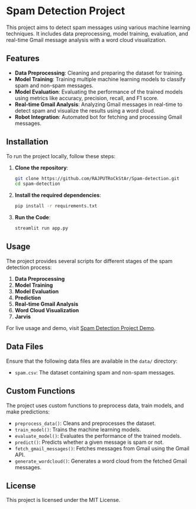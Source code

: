 # Spam Detection Project

This project aims to detect spam messages using various machine learning techniques. It includes data preprocessing, model training, evaluation, and real-time Gmail message analysis with a word cloud visualization.

## Features

- **Data Preprocessing**: Cleaning and preparing the dataset for training.
- **Model Training**: Training multiple machine learning models to classify spam and non-spam messages.
- **Model Evaluation**: Evaluating the performance of the trained models using metrics like accuracy, precision, recall, and F1 score.
- **Real-time Gmail Analysis**: Analyzing Gmail messages in real-time to detect spam and visualize the results using a word cloud.
- **Robot Integration**: Automated bot for fetching and processing Gmail messages.

## Installation

To run the project locally, follow these steps:

1. **Clone the repository**:
    ```bash
    git clone https://github.com/RAJPUTRoCkStAr/Spam-detection.git
    cd spam-detection
    ```

2. **Install the required dependencies**:
    ```bash
    pip install -r requirements.txt
    ```

3. **Run the Code**:
    ```bash
    streamlit run app.py
    ```



## Usage

The project provides several scripts for different stages of the spam detection process:

1. **Data Preprocessing**
2. **Model Training**
3. **Model Evaluation**
4. **Prediction**
5. **Real-time Gmail Analysis**
6. **Word Cloud Visualization**
7. **Jarvis**




For live usage and demo, visit [Spam Detection Project Demo](https://spam-detection-ml.streamlit.app/).


## Data Files

Ensure that the following data files are available in the `data/` directory:

- `spam.csv`: The dataset containing spam and non-spam messages.

## Custom Functions

The project uses custom functions to preprocess data, train models, and make predictions:

- `preprocess_data()`: Cleans and preprocesses the dataset.
- `train_model()`: Trains the machine learning models.
- `evaluate_model()`: Evaluates the performance of the trained models.
- `predict()`: Predicts whether a given message is spam or not.
- `fetch_gmail_messages()`: Fetches messages from Gmail using the Gmail API.
- `generate_wordcloud()`: Generates a word cloud from the fetched Gmail messages.

## License

This project is licensed under the MIT License.

